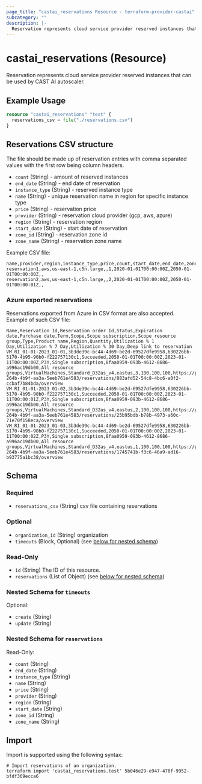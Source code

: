 ```yaml
---
page_title: "castai_reservations Resource - terraform-provider-castai"
subcategory: ""
description: |-
  Reservation represents cloud service provider reserved instances that can be used by CAST AI autoscaler.
---
```


# castai_reservations (Resource)

Reservation represents cloud service provider reserved instances that can be used by CAST AI autoscaler.

## Example Usage

```terraform
resource "castai_reservations" "test" {
  reservations_csv = file("./reservations.csv")
}
```

## Reservations CSV structure

The file should be made up of reservation entries with comma separated values with the first row being column headers.

- `count` (String) - amount of reserved instances
- `end_date` (String) - end date of reservation
- `instance_type` (String) - reserved instance type
- `name` (String) - unique reservation name in region for specific instance type
- `price` (String) - reservation price
- `provider` (String) - reservation cloud provider (gcp, aws, azure)
- `region` (String) - reservation region
- `start_date` (String) - start date of reservation
- `zone_id` (String) - reservation zone id
- `zone_name` (String) - reservation zone name

Example CSV file:

```csv
name,provider,region,instance_type,price,count,start_date,end_date,zone_id,zone_name
reservation1,aws,us-east-1,c5n.large,,1,2020-01-01T00:00:00Z,2050-01-01T00:00:00Z,,
reservation2,aws,us-east-1,c5n.large,,2,2020-01-01T00:00:00Z,2050-01-01T00:00:01Z,,
```

### Azure exported reservations

Reservations exported from Azure in CSV format are also accepted. Example of such CSV file:

```csv
Name,Reservation Id,Reservation order Id,Status,Expiration date,Purchase date,Term,Scope,Scope subscription,Scope resource group,Type,Product name,Region,Quantity,Utilization % 1 Day,Utilization % 7 Day,Utilization % 30 Day,Deep link to reservation
VM_RI_01-01-2023_01-01,3b3de39c-bc44-4d69-be2d-69527dfe9958,630226bb-5170-4b95-90b0-f222757130c1,Succeeded,2050-01-01T00:00:00Z,2023-01-11T00:00:00Z,P3Y,Single subscription,8faa0959-093b-4612-8686-a996ac19db00,All resource groups,VirtualMachines,Standard_D32as_v4,eastus,3,100,100,100,https://portal.azure.com#resource/providers/microsoft.capacity/reservationOrders/59791a62-264b-4b9f-aa3a-5eeb761e4583/reservations/883afd52-54c8-4bc6-a0f2-ccbaf7b84bda/overview
VM_RI_01-01-2023_01-02,3b3de39c-bc44-4d69-be2d-69527dfe9958,630226bb-5170-4b95-90b0-f222757130c1,Succeeded,2050-01-01T00:00:00Z,2023-01-11T00:00:01Z,P3Y,Single subscription,8faa0959-093b-4612-8686-a996ac19db00,All resource groups,VirtualMachines,Standard_D32as_v4,eastus,2,100,100,100,https://portal.azure.com#resource/providers/microsoft.capacity/reservationOrders/59791a62-264b-4b9f-aa3a-5eeb761e4583/reservations/25b95bdb-b78b-4973-a60c-71e70f158eca/overview
VM_RI_01-01-2023_01-03,3b3de39c-bc44-4d69-be2d-69527dfe9958,630226bb-5170-4b95-90b0-f222757130c1,Succeeded,2050-01-01T00:00:00Z,2023-01-11T00:00:02Z,P3Y,Single subscription,8faa0959-093b-4612-8686-a996ac19db00,All resource groups,VirtualMachines,Standard_D32as_v4,eastus,1,100,100,100,https://portal.azure.com#resource/providers/microsoft.capacity/reservationOrders/59791a62-264b-4b9f-aa3a-5eeb761e4583/reservations/1745741b-f3c6-46a9-ad16-b93775a1bc38/overview
```

<!-- schema generated by tfplugindocs -->
## Schema

### Required

- `reservations_csv` (String) csv file containing reservations

### Optional

- `organization_id` (String) organization
- `timeouts` (Block, Optional) (see [below for nested schema](#nestedblock--timeouts))

### Read-Only

- `id` (String) The ID of this resource.
- `reservations` (List of Object) (see [below for nested schema](#nestedatt--reservations))

<a id="nestedblock--timeouts"></a>
### Nested Schema for `timeouts`

Optional:

- `create` (String)
- `update` (String)


<a id="nestedatt--reservations"></a>
### Nested Schema for `reservations`

Read-Only:

- `count` (String)
- `end_date` (String)
- `instance_type` (String)
- `name` (String)
- `price` (String)
- `provider` (String)
- `region` (String)
- `start_date` (String)
- `zone_id` (String)
- `zone_name` (String)

## Import

Import is supported using the following syntax:

```shell
# Import reservations of an organization.
terraform import 'castai_reservations.test' 5b046e29-e947-470f-9952-bfdf369ecca6
```